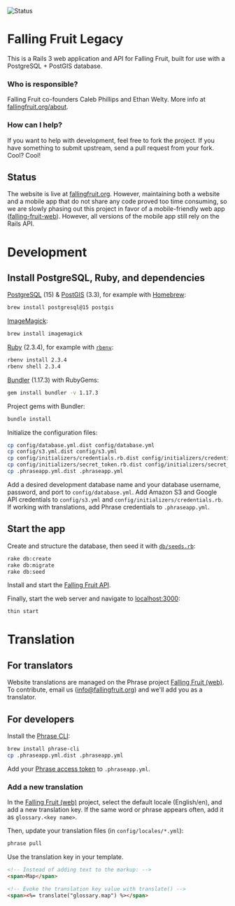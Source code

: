 ![Status](https://img.shields.io/badge/Status-Inactively%20maintained-yellowgreen.svg?style=flat-square)

Falling Fruit Legacy
====================

This is a Rails 3 web application and API for Falling Fruit, built for use with a PostgreSQL + PostGIS database.

### Who is responsible?

Falling Fruit co-founders Caleb Phillips and Ethan Welty. More info at [fallingfruit.org/about](http://fallingfruit.org/about).

### How can I help?

If you want to help with development, feel free to fork the project. If you have something to submit upstream, send a pull request from your fork. Cool? Cool!

## Status

The website is live at [fallingfruit.org](https://fallingfruit.org). However, maintaining both a website and a mobile app that do not share any code proved too time consuming, so we are slowly phasing out this project in favor of a mobile-friendly web app ([falling-fruit-web](https://github.com/falling-fruit/falling-fruit-web)). However, all versions of the mobile app still rely on the Rails API.

# Development

## Install PostgreSQL, Ruby, and dependencies

[PostgreSQL](https://www.postgresql.org/download) (15) & [PostGIS](https://postgis.net/install) (3.3), for example with [Homebrew](https://brew.sh):

```sh
brew install postgresql@15 postgis
```

[ImageMagick](https://imagemagick.org/script/download.php):

```sh
brew install imagemagick
```

[Ruby](https://www.ruby-lang.org/en/documentation/installation) (2.3.4), for example with [`rbenv`](https://github.com/rbenv/rbenv#installation):

```sh
rbenv install 2.3.4
rbenv shell 2.3.4
```

[Bundler](https://bundler.io) (1.17.3) with RubyGems:

```sh
gem install bundler -v 1.17.3
```

Project gems with Bundler:

```sh
bundle install
```

Initialize the configuration files:

```sh
cp config/database.yml.dist config/database.yml
cp config/s3.yml.dist config/s3.yml
cp config/initializers/credentials.rb.dist config/initializers/credentials.rb
cp config/initializers/secret_token.rb.dist config/initializers/secret_token.rb
cp .phraseapp.yml.dist .phraseapp.yml
```

Add a desired development database name and your database username, password, and port to `config/database.yml`.
Add Amazon S3 and Google API credentials to `config/s3.yml` and `config/initializers/credentials.rb`.
If working with translations, add Phrase credentials to `.phraseapp.yml`.

## Start the app

Create and structure the database, then seed it with [`db/seeds.rb`](db/seeds.rb):

```sh
rake db:create
rake db:migrate
rake db:seed
```

Install and start the [Falling Fruit API](https://github.com/falling-fruit/falling-fruit-api).

Finally, start the web server and navigate to [localhost:3000](http://localhost:3000):

```sh
thin start
```

# Translation

## For translators

Website translations are managed on the Phrase project [Falling Fruit (web)](https://app.phrase.com/accounts/falling-fruit/projects/falling-fruit-web).
To contribute, email us ([info@fallingfruit.org](mailto:info@fallingfruit.org)) and we'll add you as a translator.

## For developers

Install the [Phrase CLI](https://support.phrase.com/hc/en-us/articles/5784093863964-CLI-Installation-Strings-):

```sh
brew install phrase-cli
cp .phraseapp.yml.dist .phraseapp.yml
```

Add your [Phrase access token](https://app.phrase.com/settings/oauth_access_tokens) to `.phraseapp.yml`.

### Add a new translation

In the [Falling Fruit (web)](https://app.phrase.com/accounts/falling-fruit/projects/falling-fruit-web)
project, select the default locale (English/en), and add a new translation key.
If the same word or phrase appears often, add it as `glossary.<key name>`.

Then, update your translation files (in `config/locales/*.yml`):

```sh
phrase pull
```

Use the translation key in your template.

```html
<!-- Instead of adding text to the markup: -->
<span>Map</span>

<!-- Evoke the translation key value with translate() -->
<span><%= translate("glossary.map") %></span>
```
